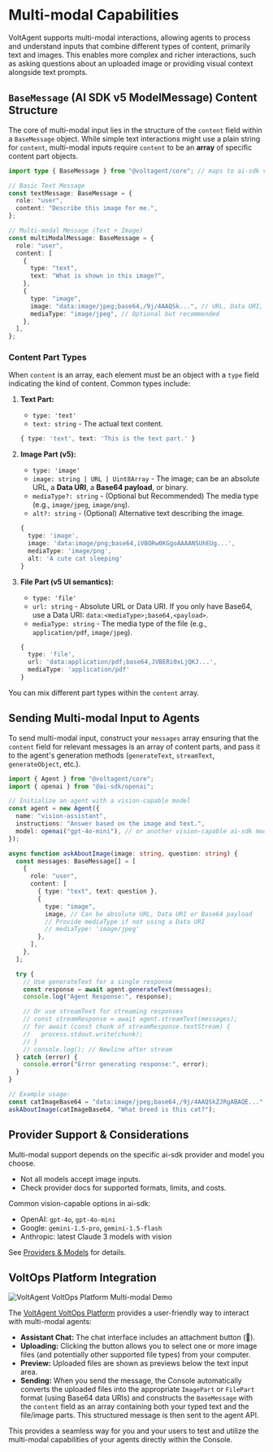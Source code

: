 # Multi-modal Capabilities

VoltAgent supports multi-modal interactions, allowing agents to process and understand inputs that combine different types of content, primarily text and images. This enables more complex and richer interactions, such as asking questions about an uploaded image or providing visual context alongside text prompts.

## `BaseMessage` (AI SDK v5 ModelMessage) Content Structure

The core of multi-modal input lies in the structure of the `content` field within a `BaseMessage` object. While simple text interactions might use a plain string for `content`, multi-modal inputs require `content` to be an **array** of specific content part objects.

```typescript
import type { BaseMessage } from "@voltagent/core"; // maps to ai-sdk v5 ModelMessage

// Basic Text Message
const textMessage: BaseMessage = {
  role: "user",
  content: "Describe this image for me.",
};

// Multi-modal Message (Text + Image)
const multiModalMessage: BaseMessage = {
  role: "user",
  content: [
    {
      type: "text",
      text: "What is shown in this image?",
    },
    {
      type: "image",
      image: "data:image/jpeg;base64,/9j/4AAQSk...", // URL, Data URI, or Base64 payload
      mediaType: "image/jpeg", // Optional but recommended
    },
  ],
};
```

### Content Part Types

When `content` is an array, each element must be an object with a `type` field indicating the kind of content. Common types include:

1.  **Text Part:**
    - `type: 'text'`
    - `text: string` - The actual text content.

    ```typescript
    { type: 'text', text: 'This is the text part.' }
    ```

2.  **Image Part (v5):**
    - `type: 'image'`
    - `image: string | URL | Uint8Array` - The image; can be an absolute URL, a **Data URI**, a **Base64 payload**, or binary.
    - `mediaType?: string` - (Optional but Recommended) The media type (e.g., `image/jpeg`, `image/png`).
    - `alt?: string` - (Optional) Alternative text describing the image.

    ```typescript
    {
      type: 'image',
      image: 'data:image/png;base64,iVBORw0KGgoAAAANSUhEUg...',
      mediaType: 'image/png',
      alt: 'A cute cat sleeping'
    }
    ```

3.  **File Part (v5 UI semantics):**
    - `type: 'file'`
    - `url: string` - Absolute URL or Data URI. If you only have Base64, use a Data URI: `data:<mediaType>;base64,<payload>`.
    - `mediaType: string` - The media type of the file (e.g., `application/pdf`, `image/jpeg`).

    ```typescript
    {
      type: 'file',
      url: 'data:application/pdf;base64,JVBERi0xLjQKJ...',
      mediaType: 'application/pdf'
    }
    ```

You can mix different part types within the `content` array.

## Sending Multi-modal Input to Agents

To send multi-modal input, construct your `messages` array ensuring that the `content` field for relevant messages is an array of content parts, and pass it to the agent's generation methods (`generateText`, `streamText`, `generateObject`, etc.).

```typescript
import { Agent } from "@voltagent/core";
import { openai } from "@ai-sdk/openai";

// Initialize an agent with a vision-capable model
const agent = new Agent({
  name: "vision-assistant",
  instructions: "Answer based on the image and text.",
  model: openai("gpt-4o-mini"), // or another vision-capable ai-sdk model
});

async function askAboutImage(image: string, question: string) {
  const messages: BaseMessage[] = [
    {
      role: "user",
      content: [
        { type: "text", text: question },
        {
          type: "image",
          image, // Can be absolute URL, Data URI or Base64 payload
          // Provide mediaType if not using a Data URI
          // mediaType: 'image/jpeg'
        },
      ],
    },
  ];

  try {
    // Use generateText for a single response
    const response = await agent.generateText(messages);
    console.log("Agent Response:", response);

    // Or use streamText for streaming responses
    // const streamResponse = await agent.streamText(messages);
    // for await (const chunk of streamResponse.textStream) {
    //   process.stdout.write(chunk);
    // }
    // console.log(); // Newline after stream
  } catch (error) {
    console.error("Error generating response:", error);
  }
}

// Example usage:
const catImageBase64 = "data:image/jpeg;base64,/9j/4AAQSkZJRgABAQE...";
askAboutImage(catImageBase64, "What breed is this cat?");
```

## Provider Support & Considerations

Multi-modal support depends on the specific ai-sdk provider and model you choose.

- Not all models accept image inputs.
- Check provider docs for supported formats, limits, and costs.

Common vision-capable options in ai-sdk:

- OpenAI: `gpt-4o`, `gpt-4o-mini`
- Google: `gemini-1.5-pro`, `gemini-1.5-flash`
- Anthropic: latest Claude 3 models with vision

See [Providers & Models](/docs/getting-started/providers-models) for details.

## VoltOps Platform Integration

![VoltAgent VoltOps Platform Multi-modal Demo](https://cdn.voltagent.dev/docs/multi-modal-demo.gif)

The [VoltAgent VoltOps Platform](https://console.voltagent.dev/) provides a user-friendly way to interact with multi-modal agents:

- **Assistant Chat:** The chat interface includes an attachment button (📎).
- **Uploading:** Clicking the button allows you to select one or more image files (and potentially other supported file types) from your computer.
- **Preview:** Uploaded files are shown as previews below the text input area.
- **Sending:** When you send the message, the Console automatically converts the uploaded files into the appropriate `ImagePart` or `FilePart` format (using Base64 data URIs) and constructs the `BaseMessage` with the `content` field as an array containing both your typed text and the file/image parts. This structured message is then sent to the agent API.

This provides a seamless way for you and your users to test and utilize the multi-modal capabilities of your agents directly within the Console.
